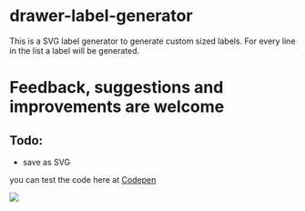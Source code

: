 # drawer-label-generator
This is a SVG label generator to generate custom sized labels. For every line in the list a label will be generated.

# Feedback, suggestions and improvements are welcome
## Todo:
- save as SVG

you can test the code here at [Codepen](https://codepen.io/geobruce/full/qBBKpdN)

![](https://i0.wp.com/inkshimmerandshine.com/wp-content/uploads/2019/08/IMG_20190803_105127.jpg?fit=900%2C667&ssl=1)
